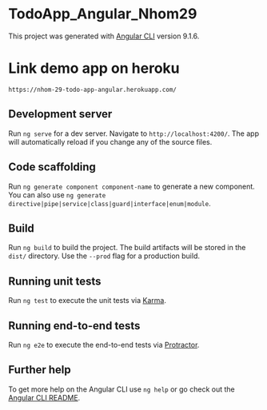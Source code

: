 # TodoApp_Angular_Nhom29

This project was generated with [Angular CLI](https://github.com/angular/angular-cli) version 9.1.6.

# Link demo app on heroku
`https://nhom-29-todo-app-angular.herokuapp.com/`

## Development server

Run `ng serve` for a dev server. Navigate to `http://localhost:4200/`. The app will automatically reload if you change any of the source files.


## Code scaffolding         

Run `ng generate component component-name` to generate a new component. You can also use `ng generate directive|pipe|service|class|guard|interface|enum|module`.

## Build

Run `ng build` to build the project. The build artifacts will be stored in the `dist/` directory. Use the `--prod` flag for a production build.

## Running unit tests

Run `ng test` to execute the unit tests via [Karma](https://karma-runner.github.io).

## Running end-to-end tests

Run `ng e2e` to execute the end-to-end tests via [Protractor](http://www.protractortest.org/).

## Further help

To get more help on the Angular CLI use `ng help` or go check out the [Angular CLI README](https://github.com/angular/angular-cli/blob/master/README.md).
